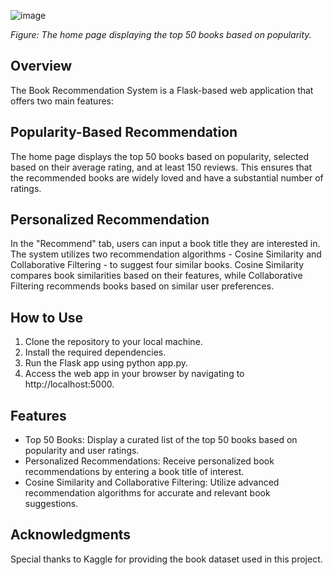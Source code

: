  ![image](https://github.com/KarishmaKolhe51/BookRecommendationSystem/assets/134826033/7e85ffc5-394c-4f60-9e12-8afd69bb129d)

*Figure: The home page displaying the top 50 books based on popularity.*

## Overview
The Book Recommendation System is a Flask-based web application that offers two main features:

## Popularity-Based Recommendation
The home page displays the top 50 books based on popularity, selected based on their average rating, and at least 150 reviews. This ensures that the recommended books are widely loved and have a substantial number of ratings.

## Personalized Recommendation
In the "Recommend" tab, users can input a book title they are interested in. The system utilizes two recommendation algorithms - Cosine Similarity and Collaborative Filtering - to suggest four similar books. Cosine Similarity compares book similarities based on their features, while Collaborative Filtering recommends books based on similar user preferences.

## How to Use
1.	Clone the repository to your local machine.
2.	Install the required dependencies.
3.	Run the Flask app using python app.py.
4.	Access the web app in your browser by navigating to http://localhost:5000.

## Features
* Top 50 Books: Display a curated list of the top 50 books based on popularity and user ratings.
* Personalized Recommendations: Receive personalized book recommendations by entering a book title of interest.
* Cosine Similarity and Collaborative Filtering: Utilize advanced recommendation algorithms for accurate and relevant book suggestions.

## Acknowledgments
Special thanks to Kaggle for providing the book dataset used in this project.


